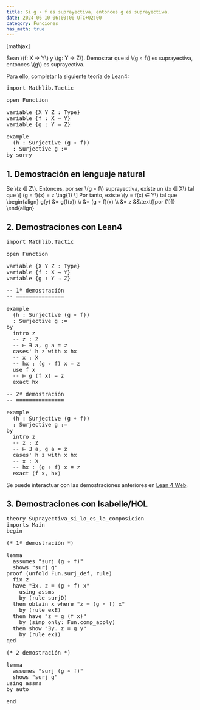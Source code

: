 ```yaml
---
title: Si g ∘ f es suprayectiva, entonces g es suprayectiva.
date: 2024-06-10 06:00:00 UTC+02:00
category: Funciones
has_math: true
---
```


[mathjax]

Sean \\(f: X → Y\\) y \\(g: Y → Z\\). Demostrar que si \\(g ∘ f\\) es suprayectiva, entonces \\(g\\) es suprayectiva.

Para ello, completar la siguiente teoría de Lean4:

<pre lang="lean">
import Mathlib.Tactic

open Function

variable {X Y Z : Type}
variable {f : X → Y}
variable {g : Y → Z}

example
  (h : Surjective (g ∘ f))
  : Surjective g :=
by sorry
</pre>
<!--more-->

<h2>1. Demostración en lenguaje natural</h2>

Se \\(z ∈ Z\\). Entonces, por ser \\(g ∘ f\\) suprayectiva, existe un \\(x ∈ X\\) tal
que
\\[ (g ∘ f)(x) = z \\tag{1} \\]
Por tanto, existe \\(y = f(x) ∈ Y\\) tal que
\\begin{align}
   g(y) &= g(f(x))       \\\\
        &= (g ∘ f)(x)    \\\\
        &= z             &&\\text{[por (1)]}
\\end{align}

<h2>2. Demostraciones con Lean4</h2>

<pre lang="lean">
import Mathlib.Tactic

open Function

variable {X Y Z : Type}
variable {f : X → Y}
variable {g : Y → Z}

-- 1ª demostración
-- ===============

example
  (h : Surjective (g ∘ f))
  : Surjective g :=
by
  intro z
  -- z : Z
  -- ⊢ ∃ a, g a = z
  cases' h z with x hx
  -- x : X
  -- hx : (g ∘ f) x = z
  use f x
  -- ⊢ g (f x) = z
  exact hx

-- 2ª demostración
-- ===============

example
  (h : Surjective (g ∘ f))
  : Surjective g :=
by
  intro z
  -- z : Z
  -- ⊢ ∃ a, g a = z
  cases' h z with x hx
  -- x : X
  -- hx : (g ∘ f) x = z
  exact ⟨f x, hx⟩
</pre>

Se puede interactuar con las demostraciones anteriores en [Lean 4 Web](https://live.lean-lang.org/#url=https://raw.githubusercontent.com/jaalonso/Calculemus2/main/src/Suprayectiva_si_lo_es_la_composicion.lean).

<h2>3. Demostraciones con Isabelle/HOL</h2>

<pre lang="isar">
theory Suprayectiva_si_lo_es_la_composicion
imports Main
begin

(* 1ª demostración *)

lemma
  assumes "surj (g ∘ f)"
  shows "surj g"
proof (unfold Fun.surj_def, rule)
  fix z
  have "∃x. z = (g ∘ f) x"
    using assms
    by (rule surjD)
  then obtain x where "z = (g ∘ f) x"
    by (rule exE)
  then have "z = g (f x)"
    by (simp only: Fun.comp_apply)
  then show "∃y. z = g y"
    by (rule exI)
qed

(* 2 demostración *)

lemma
  assumes "surj (g ∘ f)"
  shows "surj g"
using assms
by auto

end
</pre>
